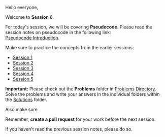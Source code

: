 Hello everyone,

Welcome to **Session 6**.

For today's session, we will be covering **Pseudocode**. Please read the session notes on pseudocode in the following link:  
[Pseudocode Introduction](https://github.com/rothardo/java-0-to-1/blob/master/Session-6/Pseudocode.md).

Make sure to practice the concepts from the earlier sessions:

- [Session 1](https://github.com/rothardo/java-0-to-1/blob/master/Session-1/Instructions.md)
- [Session 2](https://github.com/rothardo/java-0-to-1/blob/master/Session-2/Instructions.md)
- [Session 3](https://github.com/rothardo/java-0-to-1/blob/master/Session-3/Instructions.md)
- [Session 4](https://github.com/rothardo/java-0-to-1/blob/master/Session-4/Instructions.md)
- [Session 5](https://github.com/rothardo/java-0-to-1/blob/master/Session-5/Instructions.md)

**Important:** Please check out the **Problems** folder in [Problems Directory](https://github.com/rothardo/java-0-to-1/blob/master/Session-6/Problems).  
Solve the problems and write your answers in the individual folders within the [Solutions](https://github.com/rothardo/java-0-to-1/blob/master/Session-6/Solutions) folder.

Also make sure 

Remember, **create a pull request** for your work before the next session.

If you haven't read the previous session notes, please do so.
